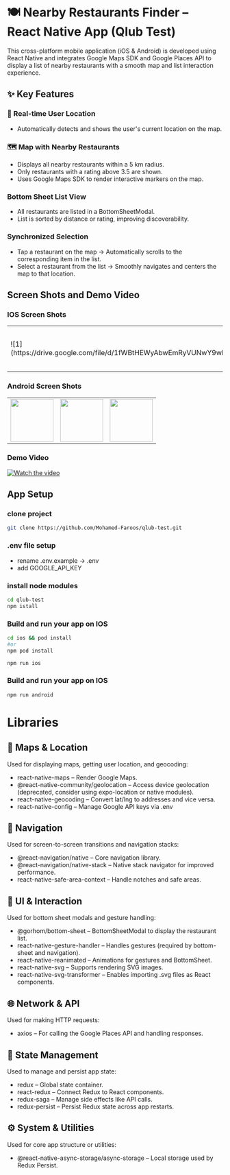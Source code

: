 # 🍽️ Nearby Restaurants Finder – React Native App (Qlub Test)

This cross-platform mobile application (iOS & Android) is developed using React Native and integrates Google Maps SDK and Google Places API to display a list of nearby restaurants with a smooth map and list interaction experience.

## ✨ Key Features
### 📍 Real-time User Location
- Automatically detects and shows the user's current location on the map.

### 🗺️ Map with Nearby Restaurants
- Displays all nearby restaurants within a 5 km radius.
- Only restaurants with a rating above 3.5 are shown.
- Uses Google Maps SDK to render interactive markers on the map.

### Bottom Sheet List View
- All restaurants are listed in a BottomSheetModal.
- List is sorted by distance or rating, improving discoverability.

### Synchronized Selection
- Tap a restaurant on the map → Automatically scrolls to the corresponding item in the list.
- Select a restaurant from the list → Smoothly navigates and centers the map to that location.

## Screen Shots and Demo Video

### IOS Screen Shots 

<table>
  <tr>
    <td> ![1](https://drive.google.com/file/d/1fWBtHEWyAbwEmRyVUNwY9wIHBym5PWLf/view </td>
    <td><img src="https://drive.google.com/file/d/1fhAxO_QG7CJJg83xE3pKe3MRViSLIDWn/view?usp=drive_link" width="100" /></td>
    <td><img src="https://drive.google.com/file/d/1O48eYutgcnk2j-8UJuxrv-NTAUmTKyHF/view?usp=drive_link" width="100" /></td>
  </tr>
</table>

### Android Screen Shots

<table>
  <tr>
    <td><img src="https://drive.google.com/file/d/13L835jhtsEqdbL2uNSaAYuUHdM8ETFR7/view?usp=drive_link" width="100" /></td>
    <td><img src="https://drive.google.com/file/d/1PMLb4rcXN7jQtDDU51hxSPxqNIEnrk0G/view?usp=drive_link" width="100" /></td>
    <td><img src="https://drive.google.com/file/d/1Hj5XTUr1P-ZBmAcKAbo1ZhyxjySuWm93/view?usp=drive_link" width="100" /></td>
  </tr>
</table>

### Demo Video

[![Watch the video](https://drive.google.com/file/d/1ZIMpSsxiA6xN7ur2oF4x7mpV0QJTggb-/view)](https://drive.google.com/file/d/1-bqsPfX_fE4QwrEX2uhCbblqe--5AiOU/view)

##  App Setup

### clone project
```sh
git clone https://github.com/Mohamed-Faroos/qlub-test.git

```

### .env file setup
- rename .env.example -> .env  
- add GOOGLE_API_KEY

### install node modules
```sh
cd qlub-test
npm istall

```

### Build and run your app on IOS
```sh
cd ios && pod install
#or
npm pod install

npm run ios
```

### Build and run your app on IOS
```sh
npm run android
```

# Libraries

## 📍 Maps & Location
Used for displaying maps, getting user location, and geocoding:

- react-native-maps – Render Google Maps.
- @react-native-community/geolocation – Access device geolocation (deprecated, consider using expo-location or native modules).
- react-native-geocoding – Convert lat/lng to addresses and vice versa.
- react-native-config – Manage Google API keys via .env

## 🧭 Navigation
Used for screen-to-screen transitions and navigation stacks:

- @react-navigation/native – Core navigation library.
- @react-navigation/native-stack – Native stack navigator for improved performance.
- react-native-safe-area-context – Handle notches and safe areas.

## 🧾 UI & Interaction
Used for bottom sheet modals and gesture handling:

- @gorhom/bottom-sheet – BottomSheetModal to display the restaurant list.
- react-native-gesture-handler – Handles gestures (required by bottom-sheet and navigation).
- react-native-reanimated – Animations for gestures and BottomSheet.
- react-native-svg – Supports rendering SVG images.
- react-native-svg-transformer – Enables importing .svg files as React components.

## 🌐 Network & API
Used for making HTTP requests:

- axios – For calling the Google Places API and handling responses.

## 🧠 State Management
Used to manage and persist app state:

- redux – Global state container.
- react-redux – Connect Redux to React components.
- redux-saga – Manage side effects like API calls.
- redux-persist – Persist Redux state across app restarts.

## ⚙️ System & Utilities
Used for core app structure or utilities:

- @react-native-async-storage/async-storage – Local storage used by Redux Persist.


